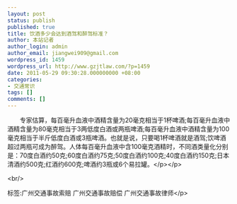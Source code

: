 ```yaml
---
layout: post
status: publish
published: true
title: 饮酒多少会达到酒驾和醉驾标准？
author: 本站记者
author_login: admin
author_email: jiangwei909@gmail.com
wordpress_id: 1459
wordpress_url: http://www.gzjtlaw.com/?p=1459
date: 2011-05-29 09:30:28.000000000 +08:00
categories:
- 交通常识
tags: []
comments: []
---
```

<p><p>　　专家估算，每百毫升血液中酒精含量为20毫克相当于1杯啤酒;每百毫升血液中酒精含量为80毫克相当于3两低度白酒或两瓶啤酒;每百毫升血液中酒精含量为100毫克相当于半斤低度白酒或3瓶啤酒。也就是说，只要喝1杯啤酒就是酒驾;饮啤酒超过两瓶可成为醉驾。人体每百毫升血液中含100毫克酒精时，不同酒类量化分别是：70度白酒约50克;60度白酒约75克;50度白酒约100克;40度白酒约150克;日本清酒约500克;红酒约600克;啤酒约3瓶或6个易拉罐。<&#47;p><&#47;p><br&#47;><p>标签:广州交通事故索赔 广州交通事故赔偿 广州交通事故律师<&#47;p>
